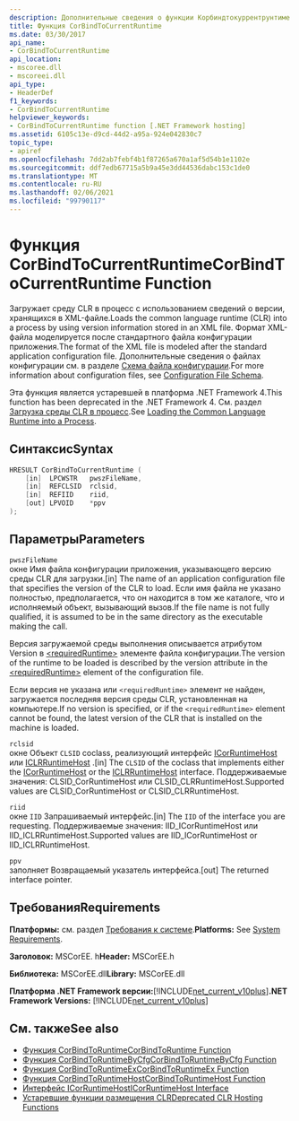 ```yaml
---
description: Дополнительные сведения о функции Корбиндтокуррентрунтиме
title: Функция CorBindToCurrentRuntime
ms.date: 03/30/2017
api_name:
- CorBindToCurrentRuntime
api_location:
- mscoree.dll
- mscoreei.dll
api_type:
- HeaderDef
f1_keywords:
- CorBindToCurrentRuntime
helpviewer_keywords:
- CorBindToCurrentRuntime function [.NET Framework hosting]
ms.assetid: 6105c13e-d9cd-44d2-a95a-924e042830c7
topic_type:
- apiref
ms.openlocfilehash: 7dd2ab7febf4b1f87265a670a1af5d54b1e1102e
ms.sourcegitcommit: ddf7edb67715a5b9a45e3dd44536dabc153c1de0
ms.translationtype: MT
ms.contentlocale: ru-RU
ms.lasthandoff: 02/06/2021
ms.locfileid: "99790117"
---
```

# <a name="corbindtocurrentruntime-function"></a><span data-ttu-id="ddb07-103">Функция CorBindToCurrentRuntime</span><span class="sxs-lookup"><span data-stu-id="ddb07-103">CorBindToCurrentRuntime Function</span></span>

<span data-ttu-id="ddb07-104">Загружает среду CLR в процесс с использованием сведений о версии, хранящихся в XML-файле.</span><span class="sxs-lookup"><span data-stu-id="ddb07-104">Loads the common language runtime (CLR) into a process by using version information stored in an XML file.</span></span> <span data-ttu-id="ddb07-105">Формат XML-файла моделируется после стандартного файла конфигурации приложения.</span><span class="sxs-lookup"><span data-stu-id="ddb07-105">The format of the XML file is modeled after the standard application configuration file.</span></span> <span data-ttu-id="ddb07-106">Дополнительные сведения о файлах конфигурации см. в разделе [Схема файла конфигурации](../../configure-apps/file-schema/index.md).</span><span class="sxs-lookup"><span data-stu-id="ddb07-106">For more information about configuration files, see [Configuration File Schema](../../configure-apps/file-schema/index.md).</span></span>  
  
 <span data-ttu-id="ddb07-107">Эта функция является устаревшей в платформа .NET Framework 4.</span><span class="sxs-lookup"><span data-stu-id="ddb07-107">This function has been deprecated in the .NET Framework 4.</span></span> <span data-ttu-id="ddb07-108">См. раздел [Загрузка среды CLR в процесс](/previous-versions/dotnet/netframework-4.0/01918c6x(v=vs.100)).</span><span class="sxs-lookup"><span data-stu-id="ddb07-108">See [Loading the Common Language Runtime into a Process](/previous-versions/dotnet/netframework-4.0/01918c6x(v=vs.100)).</span></span>  
  
## <a name="syntax"></a><span data-ttu-id="ddb07-109">Синтаксис</span><span class="sxs-lookup"><span data-stu-id="ddb07-109">Syntax</span></span>  
  
```cpp  
HRESULT CorBindToCurrentRuntime (  
    [in]  LPCWSTR   pwszFileName,  
    [in]  REFCLSID  rclsid,  
    [in]  REFIID    riid,  
    [out] LPVOID    *ppv  
);  
```  
  
## <a name="parameters"></a><span data-ttu-id="ddb07-110">Параметры</span><span class="sxs-lookup"><span data-stu-id="ddb07-110">Parameters</span></span>  

 `pwszFileName`  
 <span data-ttu-id="ddb07-111">окне Имя файла конфигурации приложения, указывающего версию среды CLR для загрузки.</span><span class="sxs-lookup"><span data-stu-id="ddb07-111">[in] The name of an application configuration file that specifies the version of the CLR to load.</span></span> <span data-ttu-id="ddb07-112">Если имя файла не указано полностью, предполагается, что он находится в том же каталоге, что и исполняемый объект, вызывающий вызов.</span><span class="sxs-lookup"><span data-stu-id="ddb07-112">If the file name is not fully qualified, it is assumed to be in the same directory as the executable making the call.</span></span>  
  
 <span data-ttu-id="ddb07-113">Версия загружаемой среды выполнения описывается атрибутом Version в [\<requiredRuntime>](../../configure-apps/file-schema/startup/requiredruntime-element.md) элементе файла конфигурации.</span><span class="sxs-lookup"><span data-stu-id="ddb07-113">The version of the runtime to be loaded is described by the version attribute in the [\<requiredRuntime>](../../configure-apps/file-schema/startup/requiredruntime-element.md) element of the configuration file.</span></span>  
  
 <span data-ttu-id="ddb07-114">Если версия не указана или `<requiredRuntime>` элемент не найден, загружается последняя версия среды CLR, установленная на компьютере.</span><span class="sxs-lookup"><span data-stu-id="ddb07-114">If no version is specified, or if the `<requiredRuntime>` element cannot be found, the latest version of the CLR that is installed on the machine is loaded.</span></span>  
  
 `rclsid`  
 <span data-ttu-id="ddb07-115">окне Объект `CLSID` coclass, реализующий интерфейс [ICorRuntimeHost](icorruntimehost-interface.md) или [ICLRRuntimeHost](iclrruntimehost-interface.md) .</span><span class="sxs-lookup"><span data-stu-id="ddb07-115">[in] The `CLSID` of the coclass that implements either the [ICorRuntimeHost](icorruntimehost-interface.md) or the [ICLRRuntimeHost](iclrruntimehost-interface.md) interface.</span></span> <span data-ttu-id="ddb07-116">Поддерживаемые значения: CLSID_CorRuntimeHost или CLSID_CLRRuntimeHost.</span><span class="sxs-lookup"><span data-stu-id="ddb07-116">Supported values are CLSID_CorRuntimeHost or CLSID_CLRRuntimeHost.</span></span>  
  
 `riid`  
 <span data-ttu-id="ddb07-117">окне `IID` Запрашиваемый интерфейс.</span><span class="sxs-lookup"><span data-stu-id="ddb07-117">[in] The `IID` of the interface you are requesting.</span></span> <span data-ttu-id="ddb07-118">Поддерживаемые значения: IID_ICorRuntimeHost или IID_ICLRRuntimeHost.</span><span class="sxs-lookup"><span data-stu-id="ddb07-118">Supported values are IID_ICorRuntimeHost or IID_ICLRRuntimeHost.</span></span>  
  
 `ppv`  
 <span data-ttu-id="ddb07-119">заполняет Возвращаемый указатель интерфейса.</span><span class="sxs-lookup"><span data-stu-id="ddb07-119">[out] The returned interface pointer.</span></span>  
  
## <a name="requirements"></a><span data-ttu-id="ddb07-120">Требования</span><span class="sxs-lookup"><span data-stu-id="ddb07-120">Requirements</span></span>  

 <span data-ttu-id="ddb07-121">**Платформы:** см. раздел [Требования к системе](../../get-started/system-requirements.md).</span><span class="sxs-lookup"><span data-stu-id="ddb07-121">**Platforms:** See [System Requirements](../../get-started/system-requirements.md).</span></span>  
  
 <span data-ttu-id="ddb07-122">**Заголовок:** MSCorEE. h</span><span class="sxs-lookup"><span data-stu-id="ddb07-122">**Header:** MSCorEE.h</span></span>  
  
 <span data-ttu-id="ddb07-123">**Библиотека:** MSCorEE.dll</span><span class="sxs-lookup"><span data-stu-id="ddb07-123">**Library:** MSCorEE.dll</span></span>  
  
 <span data-ttu-id="ddb07-124">**Платформа .NET Framework версии:**[!INCLUDE[net_current_v10plus](../../../../includes/net-current-v10plus-md.md)]</span><span class="sxs-lookup"><span data-stu-id="ddb07-124">**.NET Framework Versions:** [!INCLUDE[net_current_v10plus](../../../../includes/net-current-v10plus-md.md)]</span></span>  
  
## <a name="see-also"></a><span data-ttu-id="ddb07-125">См. также</span><span class="sxs-lookup"><span data-stu-id="ddb07-125">See also</span></span>

- [<span data-ttu-id="ddb07-126">Функция CorBindToRuntime</span><span class="sxs-lookup"><span data-stu-id="ddb07-126">CorBindToRuntime Function</span></span>](corbindtoruntime-function.md)
- [<span data-ttu-id="ddb07-127">Функция CorBindToRuntimeByCfg</span><span class="sxs-lookup"><span data-stu-id="ddb07-127">CorBindToRuntimeByCfg Function</span></span>](corbindtoruntimebycfg-function.md)
- [<span data-ttu-id="ddb07-128">Функция CorBindToRuntimeEx</span><span class="sxs-lookup"><span data-stu-id="ddb07-128">CorBindToRuntimeEx Function</span></span>](corbindtoruntimeex-function.md)
- [<span data-ttu-id="ddb07-129">Функция CorBindToRuntimeHost</span><span class="sxs-lookup"><span data-stu-id="ddb07-129">CorBindToRuntimeHost Function</span></span>](corbindtoruntimehost-function.md)
- [<span data-ttu-id="ddb07-130">Интерфейс ICorRuntimeHost</span><span class="sxs-lookup"><span data-stu-id="ddb07-130">ICorRuntimeHost Interface</span></span>](icorruntimehost-interface.md)
- [<span data-ttu-id="ddb07-131">Устаревшие функции размещения CLR</span><span class="sxs-lookup"><span data-stu-id="ddb07-131">Deprecated CLR Hosting Functions</span></span>](deprecated-clr-hosting-functions.md)
